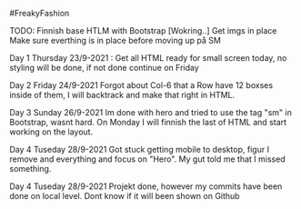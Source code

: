 #FreakyFashion

TODO:
Finnish base HTLM with Bootstrap [Wokring..]
Get imgs in place
Make sure everthing is in place before moving up på SM

Day 1 Thursday 23/9-2021 :
Get all HTML ready for small screen today, no styling will be done, if not done continue on Friday

Day 2 Friday 24/9-2021
Forgot about Col-6 that a Row have 12 boxses inside of them, 
I will backtrack and make that right in HTML.

Day 3 Sunday 26/9-2021
Im done with hero and tried to use the tag "sm" in Bootstrap, wasnt hard.
On Monday I will finnish the last of HTML and start working on the layout.

Day 4 Tuseday 28/9-2021
Got stuck getting mobile to desktop, figur I remove and everything and focus on "Hero". My gut told me that I missed something.

Day 4 Tuseday 28/9-2021 Projekt done, however my commits have been done on local level. Dont know if it will been shown on Github